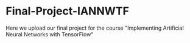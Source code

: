 # Final-Project-IANNWTF
Here we upload our final project for the course "Implementing Artificial Neural Networks with TensorFlow"
